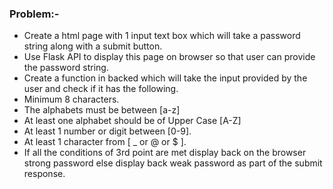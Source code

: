 ### Problem:-

*	Create a html page with 1 input text box  which will take a password string along with a submit button.
*	Use Flask API to display this page on browser so that user can provide the password string.
*	Create a function in backed which will take the input provided by the user and check if it has the following.
  *	Minimum 8 characters.
  * The alphabets must be between [a-z]
  * At least one alphabet should be of Upper Case [A-Z]
  * At least 1 number or digit between [0-9].
  *	At least 1 character from [ _ or @ or $ ].
*	If all the conditions of 3rd point are met display back on the browser strong password else display back weak password as part of the submit response.
